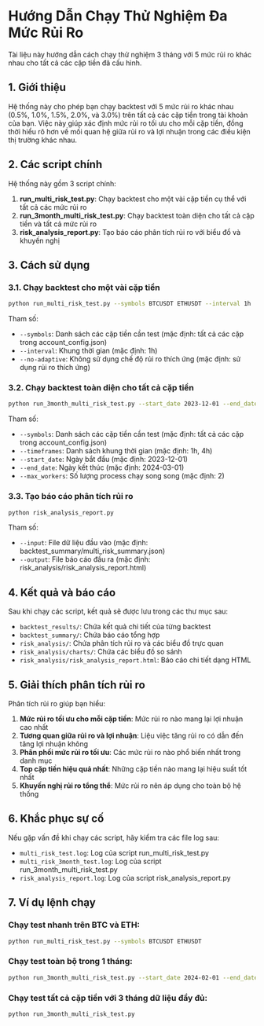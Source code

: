 # Hướng Dẫn Chạy Thử Nghiệm Đa Mức Rủi Ro

Tài liệu này hướng dẫn cách chạy thử nghiệm 3 tháng với 5 mức rủi ro khác nhau cho tất cả các cặp tiền đã cấu hình.

## 1. Giới thiệu

Hệ thống này cho phép bạn chạy backtest với 5 mức rủi ro khác nhau (0.5%, 1.0%, 1.5%, 2.0%, và 3.0%) trên tất cả các cặp tiền trong tài khoản của bạn. Việc này giúp xác định mức rủi ro tối ưu cho mỗi cặp tiền, đồng thời hiểu rõ hơn về mối quan hệ giữa rủi ro và lợi nhuận trong các điều kiện thị trường khác nhau.

## 2. Các script chính

Hệ thống này gồm 3 script chính:

1. **run_multi_risk_test.py**: Chạy backtest cho một vài cặp tiền cụ thể với tất cả các mức rủi ro
2. **run_3month_multi_risk_test.py**: Chạy backtest toàn diện cho tất cả cặp tiền và tất cả mức rủi ro
3. **risk_analysis_report.py**: Tạo báo cáo phân tích rủi ro với biểu đồ và khuyến nghị

## 3. Cách sử dụng

### 3.1. Chạy backtest cho một vài cặp tiền

```bash
python run_multi_risk_test.py --symbols BTCUSDT ETHUSDT --interval 1h
```

Tham số:
- `--symbols`: Danh sách các cặp tiền cần test (mặc định: tất cả các cặp trong account_config.json)
- `--interval`: Khung thời gian (mặc định: 1h)
- `--no-adaptive`: Không sử dụng chế độ rủi ro thích ứng (mặc định: sử dụng rủi ro thích ứng)

### 3.2. Chạy backtest toàn diện cho tất cả cặp tiền

```bash
python run_3month_multi_risk_test.py --start_date 2023-12-01 --end_date 2024-03-01
```

Tham số:
- `--symbols`: Danh sách các cặp tiền cần test (mặc định: tất cả các cặp trong account_config.json)
- `--timeframes`: Danh sách khung thời gian (mặc định: 1h, 4h)
- `--start_date`: Ngày bắt đầu (mặc định: 2023-12-01)
- `--end_date`: Ngày kết thúc (mặc định: 2024-03-01)
- `--max_workers`: Số lượng process chạy song song (mặc định: 2)

### 3.3. Tạo báo cáo phân tích rủi ro

```bash
python risk_analysis_report.py
```

Tham số:
- `--input`: File dữ liệu đầu vào (mặc định: backtest_summary/multi_risk_summary.json)
- `--output`: File báo cáo đầu ra (mặc định: risk_analysis/risk_analysis_report.html)

## 4. Kết quả và báo cáo

Sau khi chạy các script, kết quả sẽ được lưu trong các thư mục sau:

- `backtest_results/`: Chứa kết quả chi tiết của từng backtest
- `backtest_summary/`: Chứa báo cáo tổng hợp
- `risk_analysis/`: Chứa phân tích rủi ro và các biểu đồ trực quan
- `risk_analysis/charts/`: Chứa các biểu đồ so sánh
- `risk_analysis/risk_analysis_report.html`: Báo cáo chi tiết dạng HTML

## 5. Giải thích phân tích rủi ro

Phân tích rủi ro giúp bạn hiểu:

1. **Mức rủi ro tối ưu cho mỗi cặp tiền**: Mức rủi ro nào mang lại lợi nhuận cao nhất
2. **Tương quan giữa rủi ro và lợi nhuận**: Liệu việc tăng rủi ro có dẫn đến tăng lợi nhuận không
3. **Phân phối mức rủi ro tối ưu**: Các mức rủi ro nào phổ biến nhất trong danh mục
4. **Top cặp tiền hiệu quả nhất**: Những cặp tiền nào mang lại hiệu suất tốt nhất
5. **Khuyến nghị rủi ro tổng thể**: Mức rủi ro nên áp dụng cho toàn bộ hệ thống

## 6. Khắc phục sự cố

Nếu gặp vấn đề khi chạy các script, hãy kiểm tra các file log sau:

- `multi_risk_test.log`: Log của script run_multi_risk_test.py
- `multi_risk_3month_test.log`: Log của script run_3month_multi_risk_test.py
- `risk_analysis_report.log`: Log của script risk_analysis_report.py

## 7. Ví dụ lệnh chạy

### Chạy test nhanh trên BTC và ETH:

```bash
python run_multi_risk_test.py --symbols BTCUSDT ETHUSDT
```

### Chạy test toàn bộ trong 1 tháng:

```bash
python run_3month_multi_risk_test.py --start_date 2024-02-01 --end_date 2024-03-01
```

### Chạy test tất cả cặp tiền với 3 tháng dữ liệu đầy đủ:

```bash
python run_3month_multi_risk_test.py
```